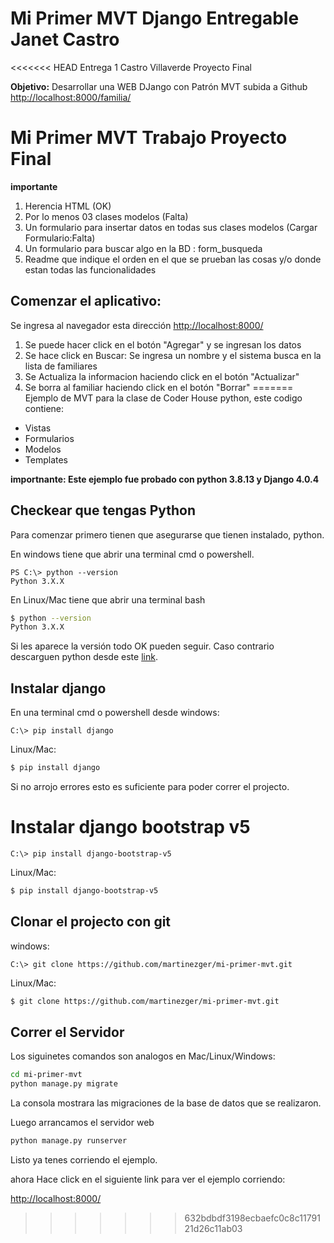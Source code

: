 # Mi Primer MVT Django Entregable Janet Castro

<<<<<<< HEAD
Entrega 1 Castro Villaverde Proyecto Final

**Objetivo:**
Desarrollar una WEB DJango con Patrón MVT subida a Github
[http://localhost:8000/familia/](http://localhost:8000/familia/)
# Mi Primer MVT Trabajo Proyecto Final
**importante**
1. Herencia HTML (OK)
2. Por lo menos 03 clases modelos (Falta)
3. Un formulario para insertar datos en todas sus clases modelos (Cargar Formulario:Falta)
4. Un formulario para buscar algo en la BD : form_busqueda
5. Readme que indique el orden en el que se prueban las cosas y/o donde estan todas las funcionalidades
## Comenzar el aplicativo:
Se ingresa al navegador esta dirección
[http://localhost:8000/](http://localhost:8000/)
1. Se puede hacer click en el botón "Agregar" y se ingresan los datos
2. Se hace click en Buscar: Se ingresa un nombre y el sistema busca en la lista de familiares
3. Se Actualiza la informacion haciendo click en el botón "Actualizar"
4. Se borra al familiar haciendo click en el botón "Borrar" 
=======
Ejemplo de MVT para la clase de Coder House python, este codigo contiene:
 - Vistas 
 - Formularios
 - Modelos
 - Templates

**importnante: Este ejemplo fue probado con python 3.8.13 y Django 4.0.4**

## Checkear que tengas Python

Para comenzar primero tienen que asegurarse que tienen instalado, python.

En windows tiene que abrir una terminal cmd o powershell.

```PS
PS C:\> python --version
Python 3.X.X 
```

En Linux/Mac tiene que abrir una terminal bash

```bash
$ python --version
Python 3.X.X 
```

Si les aparece la versión todo OK pueden seguir. Caso contrario descarguen python desde este [link](https://www.python.org/downloads/).

## Instalar django

En una terminal cmd o powershell desde windows:

```PS
C:\> pip install django
```

Linux/Mac:

```bash
$ pip install django
```

Si no arrojo errores esto es suficiente para poder correr el projecto.


# Instalar django bootstrap v5

```PS
C:\> pip install django-bootstrap-v5
```

Linux/Mac:

```bash
$ pip install django-bootstrap-v5
```
## Clonar el projecto con git

windows:

```PS
C:\> git clone https://github.com/martinezger/mi-primer-mvt.git
```

Linux/Mac:
```bash
$ git clone https://github.com/martinezger/mi-primer-mvt.git
```

## Correr el Servidor

Los siguinetes comandos son analogos en Mac/Linux/Windows:

```bash
cd mi-primer-mvt
python manage.py migrate
```
La consola mostrara las migraciones de la base de datos que se realizaron.

Luego arrancamos el servidor web

```bash
python manage.py runserver
```
Listo ya tenes corriendo el ejemplo.

ahora Hace click en el siguiente link para ver el ejemplo corriendo: 

[http://localhost:8000/](http://localhost:8000/)

>>>>>>> 632bdbdf3198ecbaefc0c8c1179121d26c11ab03
